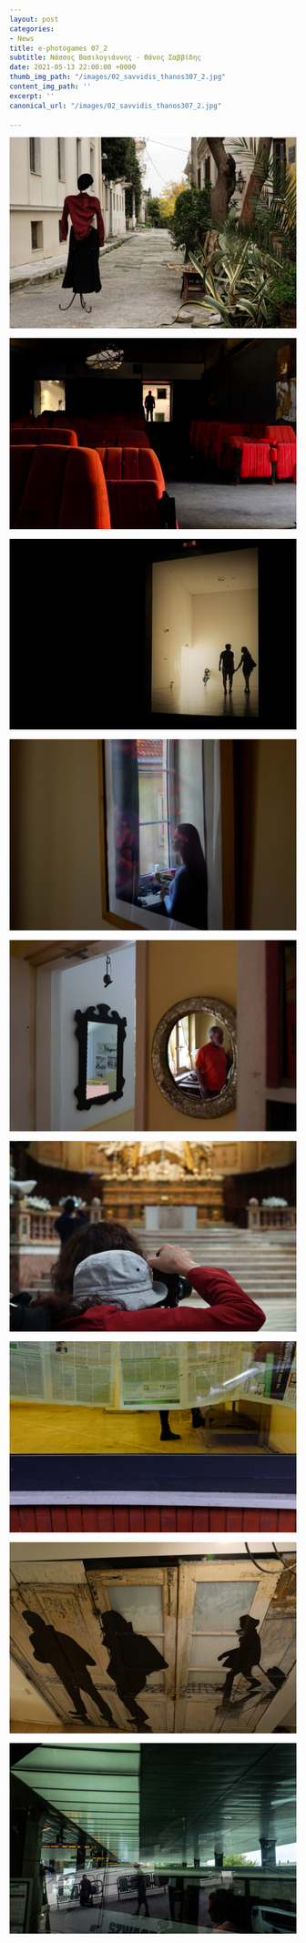 ```yaml
---
layout: post
categories:
- News
title: e-photogames 07_2
subtitle: Νάσσος Βασιλογιάννης - Θάνος Σαββίδης
date: 2021-05-13 22:00:00 +0000
thumb_img_path: "/images/02_savvidis_thanos307_2.jpg"
content_img_path: ''
excerpt: ''
canonical_url: "/images/02_savvidis_thanos307_2.jpg"

---
```

![](/images/01_vassiloyannis_nassos307_2.jpg)

![](/images/02_savvidis_thanos307_2.jpg)

![](/images/03_vassiloyannis_nassos307_2.jpg)

![](/images/04_savvidis_thanos.jpg)

![](/images/05_vassiloyannis_nassos307_2.jpg)

![](/images/07_vassiloyannis_nassos307_2.jpg)

![](/images/08_savvidis_thanos307_2.jpg)

![](/images/09_vassiloyannis_nassos307_2.jpg)

![](/images/10_savvidis_thanos307_2.jpg)